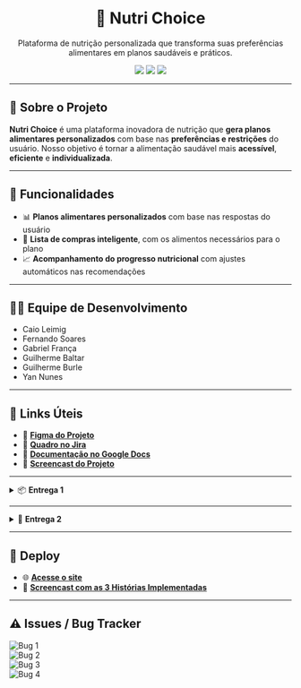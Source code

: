 <h1 align="center">🥗 Nutri Choice</h1>

<p align="center">
  Plataforma de nutrição personalizada que transforma suas preferências alimentares em planos saudáveis e práticos.
</p>

<p align="center">
  <img src="https://img.shields.io/badge/status-em%20desenvolvimento-blue?style=flat-square">
  <img src="https://img.shields.io/badge/framework-Django-green?style=flat-square">
  <img src="https://img.shields.io/badge/design-Figma-purple?style=flat-square">
</p>

---

## 🚀 Sobre o Projeto

**Nutri Choice** é uma plataforma inovadora de nutrição que **gera planos alimentares personalizados** com base nas **preferências e restrições** do usuário. Nosso objetivo é tornar a alimentação saudável mais **acessível**, **eficiente** e **individualizada**.

---

## 📌 Funcionalidades

- 📊 **Planos alimentares personalizados** com base nas respostas do usuário  
- 🛒 **Lista de compras inteligente**, com os alimentos necessários para o plano  
- 📈 **Acompanhamento do progresso nutricional** com ajustes automáticos nas recomendações  

---

## 👨‍💻 Equipe de Desenvolvimento

- Caio Leimig  
- Fernando Soares  
- Gabriel França  
- Guilherme Baltar  
- Guilherme Burle  
- Yan Nunes

---

## 🔗 Links Úteis

- 🎨 [**Figma do Projeto**](https://www.figma.com/design/jQSgfpDlNCRetoDEvQjKXb/Untitled?node-id=0-1&p=f&t=L4Ae5OJ66n1Ktpue-0)  
- 📌 [**Quadro no Jira**](https://nutrichoic.atlassian.net/jira/software/projects/NUT/boards/3)  
- 📄 [**Documentação no Google Docs**](https://docs.google.com/document/d/1g-iEXbBWo8eqiBazO2CRx4VPKwG2W7-mh7Tq9704AgU/edit?tab=t.0)  
- 🎥 [**Screencast do Projeto**](https://youtu.be/tU3ncCQZz28)

---

<details>
<summary>📦 <strong>Entrega 1</strong></summary>

### 🔍 Visão Geral

![Entrega 1 - Quadro](https://github.com/user-attachments/assets/00a49322-2f32-4162-b0a8-ea3d50052a46)  
![Entrega 1 - Tela](https://github.com/user-attachments/assets/b727bb05-9185-4612-9eda-ea1c8a633c3c)

</details>

---

<details>
<summary>🚀 <strong>Entrega 2</strong></summary>

### 🤝 Programação em Par

Para otimizar o desenvolvimento e garantir entregas de qualidade, organizamos nossa equipe em duplas. Cada dupla ficou responsável por uma história específica, garantindo foco e eficiência.

As sessões de pareamento aconteceram via Discord, com compartilhamento de tela, possibilitando revisão de código em tempo real e comunicação constante. Essa abordagem aumentou a produtividade, reduziu retrabalho e elevou a qualidade final do projeto.

---

### ✅ Histórias Implementadas

#### 🧾 História 1 – Questionário + Criar Perfil Nutricional  
![Questionário]![image](https://github.com/user-attachments/assets/ef5197db-159c-4675-813b-dc2dbb3b8ff8)
![Perfil Nutricional](![image]https://github.com/user-attachments/assets/b6d3a87f-e322-46c1-bab9-3f8fdf303b80)

#### 🚫 História 4 – Falha no Cadastro  
![Erro Cadastro](![image]https://github.com/user-attachments/assets/214ed832-e767-4a12-9a15-db97d99e3d26)

#### 🍽️ História 2 – Geração de Cardápio Personalizado  
![Cardápio]()

---

### 🗂️ Jira - Sprint 01

#### 🔃 Backlog  
![Backlog](https://github.com/user-attachments/assets/092f00a1-c0e8-4f86-b487-5c4a918734fe)

#### 🛠️ Board  
![Board](https://github.com/user-attachments/assets/30018c55-dd53-4bf8-8477-f39d1597b6c7)

- 📌 [**Quadro no Jira Atualizado**](https://nutrichoic.atlassian.net/jira/software/projects/NUT/boards/3)  
- 📄 [**Histórias no Google Docs**]()

</details>

---

## 🚀 Deploy

- 🌐 [**Acesse o site**]()  
- 🎥 [**Screencast com as 3 Histórias Implementadas**]()

---

## ⚠️ Issues / Bug Tracker

![Bug 1](https://github.com/user-attachments/assets/92e86aea-947e-45e2-a1e8-59c6886eba24)  
![Bug 2](https://github.com/user-attachments/assets/ba317738-9d4a-4c27-a095-4e04573013a0)  
![Bug 3](https://github.com/user-attachments/assets/caeba1cc-f9c7-4ddc-ba72-631b6815b12c)  
![Bug 4](https://github.com/user-attachments/assets/de2afe0d-d5df-4559-bc1f-c128e26d03f6)
